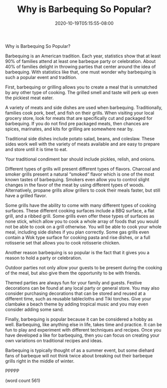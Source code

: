 ﻿---
title: "Why is Barbequing So Popular?"
date: 2020-10-19T05:15:55-08:00
description: "BBQs txt Tips for Web Success"
featured_image: "/images/BBQs txt.jpg"
tags: ["BBQs txt"]
---

Why is Barbequing So Popular?

Barbequing is an American tradition. Each year, statistics show that at least 90% of families attend at least one barbeque party or celebration. About 40% of families delight in throwing parties that center around the idea of barbequing. With statistics like that, one must wonder why barbequing is such a popular event and tradition.  

First, barbequing or grilling allows you to create a meal that is unmatched by any other type of cooking. The grilled smell and taste will perk up even the pickiest meat eater.

A variety of meats and side dishes are used when barbequing. Traditionally, families cook pork, beef, and fish on their grills. When visiting your local grocery store, look for meats that are specifically cut and packaged for barbequing. If you do not find pre packaged meats, then chances are spices, marinates, and kits for grilling are somewhere near by.   

Traditional side dishes include potato salad, beans, and coleslaw. These sides work well with the variety of meats available and are easy to prepare and store until it is time to eat.

Your traditional condiment bar should include pickles, relish, and onions. 

Different types of grills will present different types of flavors. Charcoal and smoker grills present a natural “smoked” flavor which is one of the most known tastes of barbequing. Smokers even allow you to control slight changes in the favor of the meat by using different types of woods.  Alternatively, propane grills allow grillers to cook their meals faster, but still have a grilled flavor.

Some grills have the ability to come with many different types of cooking surfaces. These different cooking surfaces include a BBQ surface, a flat grill, and a ribbed grill. Some grills even offer these types of surfaces as none stick, which allow you to cook a whole array of foods that you would not be able to cook on a grill otherwise. You will be able to cook your whole meal, including side dishes if you plan correctly. Some gas grills even contain a Wok type surface for cooking pasta and rise dishes, or a full rotisserie set that allows you to cook rotisserie chicken.

Another reason barbequing is so popular is the fact that it gives you a reason to hold a party or celebration. 

Outdoor parties not only allow your guests to be present during the cooking of the meal, but also give them the opportunity to be with friends. 

Themed parties are always fun for your family and guests. Festive decorations can be found at any local party or general store. You may also consider purchasing decorations that can be stored and reused at a different time, such as reusable tablecloths and Tiki torches. Give your clambake a beach theme by adding tropical music and you may even consider adding some sand.

Finally, barbequing is popular because it can be considered a hobby as well. Barbequing, like anything else in life, takes time and practice. It can be fun to play and experiment with different techniques and recipes. Once you have developed a like for barbequing, then you can focus on creating your own variations on traditional recipes and ideas.  

Barbequing is typically thought of as a summer event, but some diehard fans of barbeque will not think twice about breaking out their barbeque grills right in the middle of winter. 

PPPPP

(word count 561)

